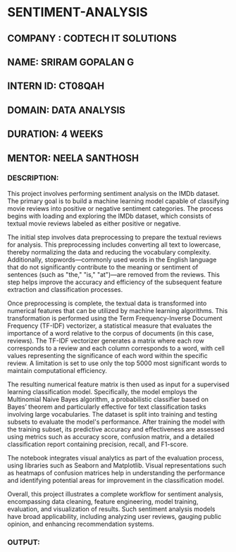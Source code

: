 # SENTIMENT-ANALYSIS

## COMPANY : CODTECH IT SOLUTIONS

## NAME: SRIRAM GOPALAN G

## INTERN ID: CT08QAH

## DOMAIN: DATA ANALYSIS

## DURATION: 4 WEEKS

## MENTOR: NEELA SANTHOSH

### DESCRIPTION:

This project involves performing sentiment analysis on the IMDb dataset. The primary goal is to build a machine learning model capable of classifying movie reviews into positive or negative sentiment categories. The process begins with loading and exploring the IMDb dataset, which consists of textual movie reviews labeled as either positive or negative.

The initial step involves data preprocessing to prepare the textual reviews for analysis. This preprocessing includes converting all text to lowercase, thereby normalizing the data and reducing the vocabulary complexity. Additionally, stopwords—commonly used words in the English language that do not significantly contribute to the meaning or sentiment of sentences (such as "the," "is," "at")—are removed from the reviews. This step helps improve the accuracy and efficiency of the subsequent feature extraction and classification processes.

Once preprocessing is complete, the textual data is transformed into numerical features that can be utilized by machine learning algorithms. This transformation is performed using the Term Frequency-Inverse Document Frequency (TF-IDF) vectorizer, a statistical measure that evaluates the importance of a word relative to the corpus of documents (in this case, reviews). The TF-IDF vectorizer generates a matrix where each row corresponds to a review and each column corresponds to a word, with cell values representing the significance of each word within the specific review. A limitation is set to use only the top 5000 most significant words to maintain computational efficiency.

The resulting numerical feature matrix is then used as input for a supervised learning classification model. Specifically, the model employs the Multinomial Naive Bayes algorithm, a probabilistic classifier based on Bayes’ theorem and particularly effective for text classification tasks involving large vocabularies. The dataset is split into training and testing subsets to evaluate the model's performance. After training the model with the training subset, its predictive accuracy and effectiveness are assessed using metrics such as accuracy score, confusion matrix, and a detailed classification report containing precision, recall, and F1-score.

The notebook integrates visual analytics as part of the evaluation process, using libraries such as Seaborn and Matplotlib. Visual representations such as heatmaps of confusion matrices help in understanding the performance and identifying potential areas for improvement in the classification model.

Overall, this project illustrates a complete workflow for sentiment analysis, encompassing data cleaning, feature engineering, model training, evaluation, and visualization of results. Such sentiment analysis models have broad applicability, including analyzing user reviews, gauging public opinion, and enhancing recommendation systems. ​

### OUTPUT:

